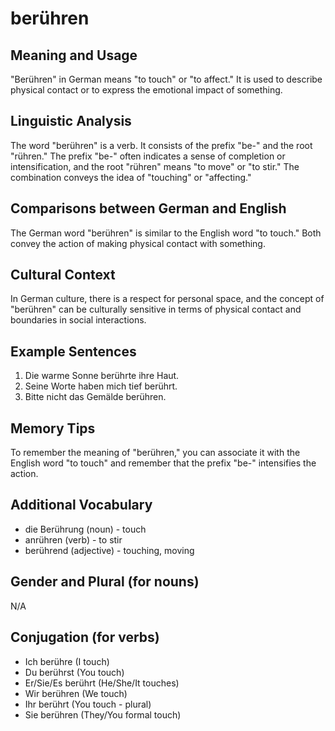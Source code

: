 # berühren
## Meaning and Usage
"Berühren" in German means "to touch" or "to affect." It is used to describe physical contact or to express the emotional impact of something.

## Linguistic Analysis
The word "berühren" is a verb. It consists of the prefix "be-" and the root "rühren." The prefix "be-" often indicates a sense of completion or intensification, and the root "rühren" means "to move" or "to stir." The combination conveys the idea of "touching" or "affecting." 

## Comparisons between German and English
The German word "berühren" is similar to the English word "to touch." Both convey the action of making physical contact with something. 

## Cultural Context
In German culture, there is a respect for personal space, and the concept of "berühren" can be culturally sensitive in terms of physical contact and boundaries in social interactions.

## Example Sentences
1. Die warme Sonne berührte ihre Haut.
2. Seine Worte haben mich tief berührt.
3. Bitte nicht das Gemälde berühren.

## Memory Tips
To remember the meaning of "berühren," you can associate it with the English word "to touch" and remember that the prefix "be-" intensifies the action.

## Additional Vocabulary
- die Berührung (noun) - touch
- anrühren (verb) - to stir
- berührend (adjective) - touching, moving

## Gender and Plural (for nouns)
N/A

## Conjugation (for verbs)
- Ich berühre (I touch)
- Du berührst (You touch)
- Er/Sie/Es berührt (He/She/It touches)
- Wir berühren (We touch)
- Ihr berührt (You touch - plural)
- Sie berühren (They/You formal touch)